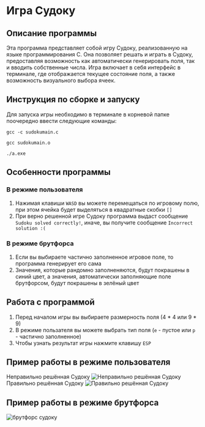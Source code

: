 # Игра Судоку
## Описание программы
Эта программа представляет собой игру Судоку, реализованную на языке программирования C. Она позволяет решать и играть в Судоку, предоставляя возможность как автоматически генерировать поля, так и вводить собственные числа. Игра включает в себя интерфейс в терминале, где отображается текущее состояние поля, а также возможность визуального выбора ячеек.

## Инструкция по сборке и запуску
Для запуска игры необходимо в терминале в корневой папке поочередно ввести следующие команды:
```
gcc -c sudokumain.c
```
```
gcc sudokumain.o
```
```
./a.exe
```
## Особенности программы
### В режиме пользователя
1. Нажимая клавиши ``` WASD ``` вы можете перемещаться по игровому полю, при этом ячейка будет выделяться в квадратные скобки ``` [] ```
2. При верно решенной игре Судоку программа выдаст сообщение ``` Sudoku solved correctly! ```, иначе, вы получите сообщение ``` Incorrect solution :( ```
### В режиме брутфорса
1. Если вы выбираете частично заполненное игровое поле, то программа генерирует его сама
2. Значения, которые рандомно заполненяются, будут покрашены в синий цвет, а значения, автоматически заполняющие поле брутфорсом, будут покрашены в зелёный цвет 
## Работа с программой
1. Перед началом игры вы выбираете размерность поля (4 * 4 или 9 * 9)
2. В режиме пользателя вы можете выбрать тип поля (``` e ``` - пустое или ``` p ``` - частично заполненное)
3. Чтобы узнать результат игры нажмите клавишу ``` ESP ```
## Пример работы в режиме пользователя
Неправильно решённая Судоку
![Неправильно решённая Судоку](https://github.com/user-attachments/assets/6bdf4f1e-0831-4ffd-98c4-b61e6cded4a5) Правильно решённая Судоку
![Правильно решённая Судоку](https://github.com/user-attachments/assets/963f9fc4-8620-40c6-9b49-a91c0803f5b6)
## Пример работы в режиме брутфорса
![брутфорс судоку](https://github.com/user-attachments/assets/9ffe8044-fa32-4aa9-ac68-1a67acbc2381)
